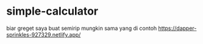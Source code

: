 # simple-calculator
biar greget saya buat semirip mungkin sama yang di contoh
https://dapper-sprinkles-927329.netlify.app/
